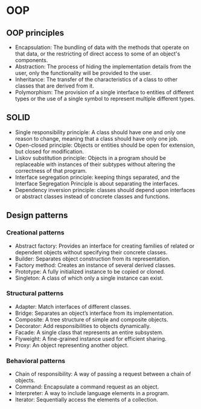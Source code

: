 <!-- =========================================================================================================== -->
# OOP
## OOP principles
- Encapsulation: The bundling of data with the methods that operate on that data, or the restricting of direct access to some of an object's components.
- Abstraction: The process of hiding the implementation details from the user, only the functionality will be provided to the user.
- Inheritance: The transfer of the characteristics of a class to other classes that are derived from it.
- Polymorphism: The provision of a single interface to entities of different types or the use of a single symbol to represent multiple different types.

## SOLID
- Single responsibility principle: A class should have one and only one reason to change, meaning that a class should have only one job.
- Open-closed principle: Objects or entities should be open for extension, but closed for modification.
- Liskov substitution principle: Objects in a program should be replaceable with instances of their subtypes without altering the correctness of that program.
- Interface segregation principle:  keeping things separated, and the Interface Segregation Principle is about separating the interfaces.
- Dependency inversion principle:  classes should depend upon interfaces or abstract classes instead of concrete classes and functions.

## Design patterns
### Creational patterns
- Abstract factory: Provides an interface for creating families of related or dependent objects without specifying their concrete classes.
- Builder: Separates object construction from its representation.
- Factory method: Creates an instance of several derived classes.
- Prototype: A fully initialized instance to be copied or cloned.
- Singleton: A class of which only a single instance can exist.

### Structural patterns
- Adapter: Match interfaces of different classes.
- Bridge: Separates an object’s interface from its implementation.
- Composite: A tree structure of simple and composite objects.
- Decorator: Add responsibilities to objects dynamically.
- Facade: A single class that represents an entire subsystem.
- Flyweight: A fine-grained instance used for efficient sharing.
- Proxy: An object representing another object.
  
### Behavioral patterns
- Chain of responsibility: A way of passing a request between a chain of objects.
- Command: Encapsulate a command request as an object.
- Interpreter: A way to include language elements in a program.
- Iterator: Sequentially access the elements of a collection.

